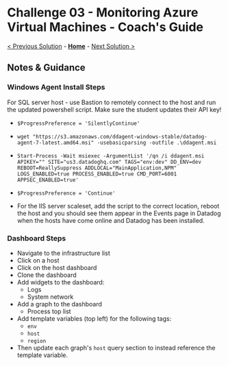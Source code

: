 # Challenge 03 - Monitoring Azure Virtual Machines - Coach's Guide 

[< Previous Solution](./Solution-02.md) - **[Home](./README.md)** - [Next Solution >](./Solution-04.md)

## Notes & Guidance

### Windows Agent Install Steps
For SQL server host - use Bastion to remotely connect to the host and run the updated powershell script. Make sure the student updates their API key!


- ``$ProgressPreference = 'SilentlyContinue'`` 
- ``wget "https://s3.amazonaws.com/ddagent-windows-stable/datadog-agent-7-latest.amd64.msi" -usebasicparsing -outfile .\ddagent.msi``
- ``Start-Process -Wait msiexec -ArgumentList '/qn /i ddagent.msi APIKEY="" SITE="us3.datadoghq.com" TAGS="env:dev" DD_ENV=dev REBOOT=ReallySuppress ADDLOCAL="MainApplication,NPM" LOGS_ENABLED=true PROCESS_ENABLED=true CMD_PORT=6001 APPSEC_ENABLED=true'``
- ``$ProgressPreference = 'Continue'``

- For the IIS server scaleset, add the script to the correct location, reboot the host and you should see them appear in the Events page in Datadog when the hosts have come online and Datadog has been installed. 

### Dashboard Steps
* Navigate to the infrastructure list
* Click on a host
* Click on the host dashboard
* Clone the dashboard
* Add widgets to the dashboard:
  * Logs
  * System network
* Add a graph to the dashboard
  * Process top list
* Add template variables (top left) for the following tags:
  * `env`
  * `host`
  * `region`
* Then update each graph's `host` query section to instead reference the template variable. 
